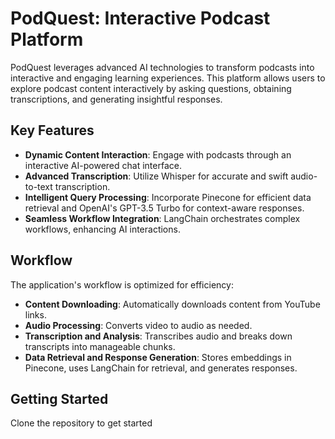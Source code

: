 # PodQuest: Interactive Podcast Platform

PodQuest leverages advanced AI technologies to transform podcasts into interactive and engaging learning experiences. This platform allows users to explore podcast content interactively by asking questions, obtaining transcriptions, and generating insightful responses.

## Key Features

- **Dynamic Content Interaction**: Engage with podcasts through an interactive AI-powered chat interface.
- **Advanced Transcription**: Utilize Whisper for accurate and swift audio-to-text transcription.
- **Intelligent Query Processing**: Incorporate Pinecone for efficient data retrieval and OpenAI's GPT-3.5 Turbo for context-aware responses.
- **Seamless Workflow Integration**: LangChain orchestrates complex workflows, enhancing AI interactions.

## Workflow

The application's workflow is optimized for efficiency:
- **Content Downloading**: Automatically downloads content from YouTube links.
- **Audio Processing**: Converts video to audio as needed.
- **Transcription and Analysis**: Transcribes audio and breaks down transcripts into manageable chunks.
- **Data Retrieval and Response Generation**: Stores embeddings in Pinecone, uses LangChain for retrieval, and generates responses.

## Getting Started

Clone the repository to get started
